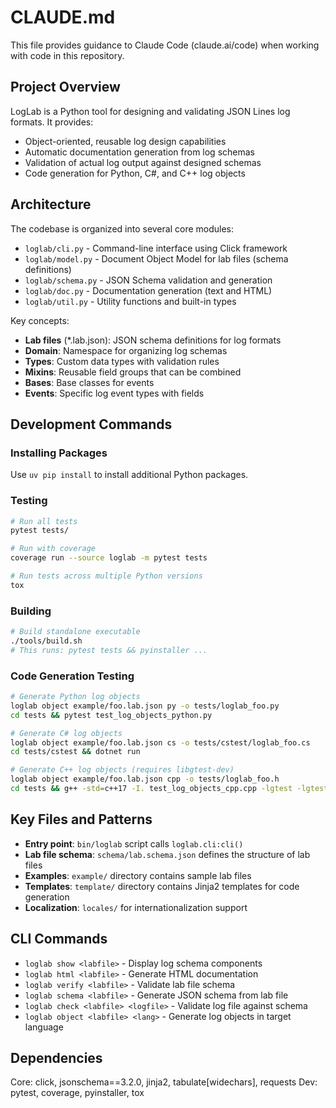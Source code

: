 # CLAUDE.md

This file provides guidance to Claude Code (claude.ai/code) when working with code in this repository.

## Project Overview

LogLab is a Python tool for designing and validating JSON Lines log formats. It provides:
- Object-oriented, reusable log design capabilities
- Automatic documentation generation from log schemas
- Validation of actual log output against designed schemas
- Code generation for Python, C#, and C++ log objects

## Architecture

The codebase is organized into several core modules:

- `loglab/cli.py` - Command-line interface using Click framework
- `loglab/model.py` - Document Object Model for lab files (schema definitions)
- `loglab/schema.py` - JSON Schema validation and generation
- `loglab/doc.py` - Documentation generation (text and HTML)
- `loglab/util.py` - Utility functions and built-in types

Key concepts:
- **Lab files** (*.lab.json): JSON schema definitions for log formats
- **Domain**: Namespace for organizing log schemas
- **Types**: Custom data types with validation rules
- **Mixins**: Reusable field groups that can be combined
- **Bases**: Base classes for events
- **Events**: Specific log event types with fields

## Development Commands

### Installing Packages

Use `uv pip install` to install additional Python packages.

### Testing
```bash
# Run all tests
pytest tests/

# Run with coverage
coverage run --source loglab -m pytest tests

# Run tests across multiple Python versions
tox
```

### Building
```bash
# Build standalone executable
./tools/build.sh
# This runs: pytest tests && pyinstaller ...
```

### Code Generation Testing
```bash
# Generate Python log objects
loglab object example/foo.lab.json py -o tests/loglab_foo.py
cd tests && pytest test_log_objects_python.py

# Generate C# log objects  
loglab object example/foo.lab.json cs -o tests/cstest/loglab_foo.cs
cd tests/cstest && dotnet run

# Generate C++ log objects (requires libgtest-dev)
loglab object example/foo.lab.json cpp -o tests/loglab_foo.h
cd tests && g++ -std=c++17 -I. test_log_objects_cpp.cpp -lgtest -lgtest_main -lpthread -o test_log_objects_cpp && ./test_log_objects_cpp
```

## Key Files and Patterns

- **Entry point**: `bin/loglab` script calls `loglab.cli:cli()`
- **Lab file schema**: `schema/lab.schema.json` defines the structure of lab files
- **Examples**: `example/` directory contains sample lab files
- **Templates**: `template/` directory contains Jinja2 templates for code generation
- **Localization**: `locales/` for internationalization support

## CLI Commands

- `loglab show <labfile>` - Display log schema components
- `loglab html <labfile>` - Generate HTML documentation
- `loglab verify <labfile>` - Validate lab file schema
- `loglab schema <labfile>` - Generate JSON schema from lab file
- `loglab check <labfile> <logfile>` - Validate log file against schema
- `loglab object <labfile> <lang>` - Generate log objects in target language

## Dependencies

Core: click, jsonschema==3.2.0, jinja2, tabulate[widechars], requests
Dev: pytest, coverage, pyinstaller, tox
